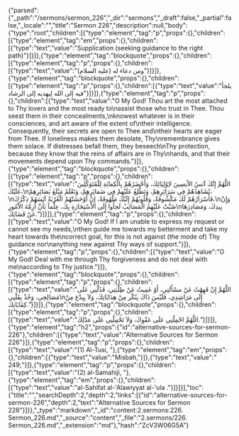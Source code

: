 {"parsed":{"_path":"/sermons/sermon_226","_dir":"sermons","_draft":false,"_partial":false,"_locale":"","title":"Sermon 226","description":null,"body":{"type":"root","children":[{"type":"element","tag":"p","props":{},"children":[{"type":"element","tag":"em","props":{},"children":[{"type":"text","value":"Supplication (seeking guidance to the right path)"}]}]},{"type":"element","tag":"blockquote","props":{},"children":[{"type":"element","tag":"p","props":{},"children":[{"type":"text","value":"ومن دعاء له (عليه السلام)"}]}]},{"type":"element","tag":"blockquote","props":{},"children":[{"type":"element","tag":"p","props":{},"children":[{"type":"text","value":"يلجأ فيه إلى الله لِيهديه إلى الرشاد"}]}]},{"type":"element","tag":"p","props":{},"children":[{"type":"text","value":"O My God! Thou art the most attached to Thy lovers and the most ready to\nassist those who trust in Thee. Thou seest them in their concealments,\nknowest whatever is in their consciences, and art aware of the extent of\ntheir intelligence. Consequently, their secrets are open to Thee and\ntheir hearts are eager from Thee. If loneliness makes them desolate, Thy\nremembrance gives them solace. If distresses befall them, they beseech\nThy protection, because they know that the reins of affairs are in Thy\nhands, and that their movements depend upon Thy commands."}]},{"type":"element","tag":"blockquote","props":{},"children":[{"type":"element","tag":"p","props":{},"children":[{"type":"text","value":"اللَّهُمَّ إِنَّكَ آنَسُ الاْنِسِينَ لاِوْلِيَائِكَ، وَأَحْضَرُهُمْ بِالْكِفايَةِ لِلْمُتَوَكِّلِينَ عَلَيْكَ،\nتُشَاهِدُهُمْ فِي سَرَائِرِهِمْ، وَتَطَّلِعُ عَلَيْهِمْ فِي ضَمائِرِهِمْ، وَتَعْلَمُ مَبْلَغَ بَصَائِرِهِمْ،\nفَأَسْرَارُهُمْ لَكَ مَكْشُوفَةٌ، وَقُلُوبُهُمْ إِلَيْكَ مَلْهُوفَةٌ، إِنْ أَوْحَشَتْهُمُ الْغُرْبَةُ آنَسَهُمْ ذِكْرُكَ،\nوَإِنْ صُبَّتْ عَلَيْهِمُ الْمَصَائِبُ لَجأُوا إِلَى الاْسْتِجَارَةِ بِكَ، عِلْماً بَأَنَّ أَزِمَّةَ الاْمُورِ\nبِيدِكَ، وَمَصَادِرَهَا عَنْ قَضَائِكَ."}]}]},{"type":"element","tag":"p","props":{},"children":[{"type":"text","value":"O My God! If I am unable to express my request or cannot see my needs,\nthen guide me towards my betterment and take my heart towards the\ncorrect goal, for this is not against (the mode of) Thy guidance nor\nanything new against Thy ways of support."}]},{"type":"element","tag":"p","props":{},"children":[{"type":"text","value":"O My God! Deal with me through Thy forgiveness and do not deal with me\naccording to Thy justice."}]},{"type":"element","tag":"blockquote","props":{},"children":[{"type":"element","tag":"p","props":{},"children":[{"type":"text","value":"اللَّهُمَّ إِنْ فَهِهْتُ عَنْ مسْأَلَتِي، أَوْ عَمِيتُ عَنْ طِلْبَتِي، فَدُلَّنِي عَلَى مَصَالِحِي، وَخُذْ بِقَلْبِي\nإِلَى مَرَاشِدِي، فَلَيْسَ ذَاكَ بِنُكْر مِنْ هِدَايَاتِكَ، وَلاَ بِبِدْع مِنْ كِفَايَاتِكَ."}]}]},{"type":"element","tag":"blockquote","props":{},"children":[{"type":"element","tag":"p","props":{},"children":[{"type":"text","value":"اللَّهُمَّ احْمِلْنِي عَلَى عَفْوِكَ، وَلاَ تَحْمِلْنِي عَلَى عدْلِكَ."}]}]},{"type":"element","tag":"h2","props":{"id":"alternative-sources-for-sermon-226"},"children":[{"type":"text","value":"Alternative Sources for Sermon 226"}]},{"type":"element","tag":"p","props":{},"children":[{"type":"text","value":"(1) Al-Tusi, "},{"type":"element","tag":"em","props":{},"children":[{"type":"text","value":"Misbah,"}]},{"type":"text","value":" 249;"}]},{"type":"element","tag":"p","props":{},"children":[{"type":"text","value":"(2) al-Samahiji, "},{"type":"element","tag":"em","props":{},"children":[{"type":"text","value":"al-Sahifat al-'Alawiyyat al-'ula ."}]}]}],"toc":{"title":"","searchDepth":2,"depth":2,"links":[{"id":"alternative-sources-for-sermon-226","depth":2,"text":"Alternative Sources for Sermon 226"}]}},"_type":"markdown","_id":"content:2.sermons:226. Sermon_226.md","_source":"content","_file":"2.sermons/226. Sermon_226.md","_extension":"md"},"hash":"ZcV3W06G5A"}